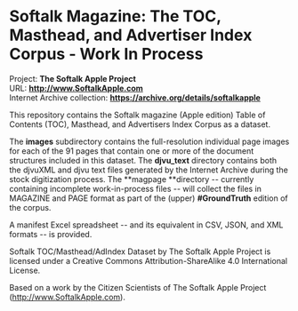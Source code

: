 Softalk Magazine: The TOC, Masthead, and Advertiser Index Corpus - Work In Process
==================================================================================

Project: **The Softalk Apple Project**  
URL: **http://www.SoftalkApple.com**  
Internet Archive collection: **https://archive.org/details/softalkapple**

This repository contains the Softalk magazine (Apple edition) Table of Contents
(TOC), Masthead, and Advertisers Index Corpus as a dataset.

The **images** subdirectory contains the full-resolution individual page images
for each of the 91 pages that contain one or more of the document structures
included in this dataset. The **djvu_text** directory contains both the djvuXML
and djvu text files generated by the Internet Archive during the stock
digitization process. The **magpage **directory -- currently containing
incomplete work-in-process files -- will collect the files in MAGAZINE and PAGE
format as part of the (upper) **\#GroundTruth** edition of the corpus.

A manifest Excel spreadsheet -- and its equivalent in CSV, JSON, and XML formats
-- is provided.

Softalk TOC/Masthead/AdIndex Dataset by The Softalk Apple Project is licensed
under a Creative Commons Attribution-ShareAlike 4.0 International License.

Based on a work by the Citizen Scientists of The Softalk Apple Project
(http://www.SoftalkApple.com).
